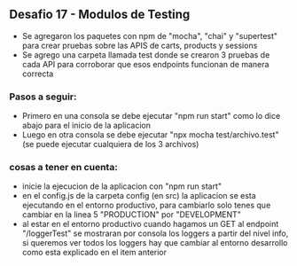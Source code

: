## Desafio 17 - Modulos de Testing

- Se agregaron los paquetes con npm de "mocha", "chai" y "supertest" para crear pruebas sobre las APIS de carts, products y sessions
- Se agrego una carpeta llamada test donde se crearon 3 pruebas de cada API para corroborar que esos endpoints funcionan de manera correcta

### Pasos a seguir:

- Primero en una consola se debe ejecutar "npm run start" como lo dice abajo para el inicio de la aplicacion
- Luego en otra consola se debe ejecutar "npx mocha test/archivo.test" (se puede ejecutar cualquiera de los 3 archivos)

### cosas a tener en cuenta:

- inicie la ejecucion de la aplicacion con "npm run start"
- en el config.js de la carpeta config (en src) la aplicacion se esta ejecutando en el entorno productivo, para cambiarlo solo tenes que cambiar en la linea 5 "PRODUCTION" por "DEVELOPMENT"
- al estar en el entorno productivo cuando hagamos un GET al endpoint "/loggerTest" se mostraran por consola los loggers a partir del nivel info, si queremos ver todos los loggers hay que cambiar al entorno desarrollo como esta explicado en el item anterior
